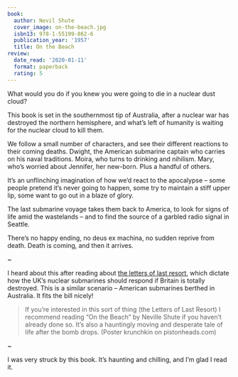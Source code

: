 ```yaml
---
book:
  author: Nevil Shute
  cover_image: on-the-beach.jpg
  isbn13: 978-1-55199-862-6
  publication_year: '1957'
  title: On the Beach
review:
  date_read: '2020-01-11'
  format: paperback
  rating: 5
---
```


What would you do if you knew you were going to die in a nuclear dust cloud?

This book is set in the southernmost tip of Australia, after a nuclear war has destroyed the northern hemisphere, and what’s left of humanity is waiting for the nuclear cloud to kill them.

We follow a small number of characters, and see their different reactions to their coming deaths. Dwight, the American submarine captain who carries on his naval traditions. Moira, who turns to drinking and nihilism. Mary, who’s worried about Jennifer, her new-born. Plus a handful of others.

It’s an unflinching imagination of how we’d react to the apocalypse – some people pretend it’s never going to happen, some try to maintain a stiff upper lip, some want to go out in a blaze of glory.

The last submarine voyage takes them back to America, to look for signs of life amid the wastelands – and to find the source of a garbled radio signal in Seattle.

There’s no happy ending, no deus ex machina, no sudden reprive from death. Death is coming, and then it arrives.

~

I heard about this after reading about [the letters of last resort](https://en.wikipedia.org/wiki/Letters_of_last_resort), which dictate how the UK’s nuclear submarines should respond if Britain is totally destroyed. This is a similar scenario – American submarines berthed in Australia. It fits the bill nicely!

> If you’re interested in this sort of thing (the Letters of Last Resort) I recommend reading “On the Beach” by Neville Shute if you haven’t already done so. It’s also a hauntingly moving and desperate tale of life after the bomb drops. (Poster krunchkin on pistonheads.com)

~

I was very struck by this book. It’s haunting and chilling, and I’m glad I read it.
